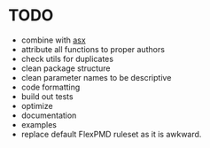 # TODO

- combine with [asx](http://github.com/drewbourne/asx)
- attribute all functions to proper authors
- check utils for duplicates
- clean package structure
- clean parameter names to be descriptive
- code formatting
- build out tests
- optimize
- documentation
- examples
- replace default FlexPMD ruleset as it is awkward.